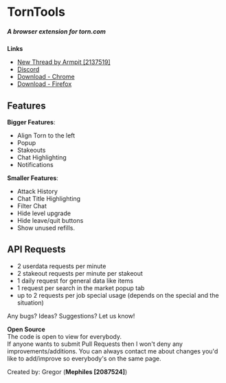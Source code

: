 # TornTools
##### A browser extension for torn.com

**Links**  
  - [New Thread by Armpit [2137519]](https://www.torn.com/forums.php#/p=threads&f=67&t=16170566&b=0&a=0) 
  - [Discord](https://discord.gg/ukyK6f6)   
  - [Download - Chrome](https://chrome.google.com/webstore/detail/torn-tools/hjpaapdjcgbmeikfnahipphknonhlhib)  
  - [Download - Firefox](https://addons.mozilla.org/en-US/firefox/addon/torn-tools/)  

## Features

**Bigger Features**:
- Align Torn to the left
- Popup
- Stakeouts
- Chat Highlighting
- Notifications

**Smaller Features**:  
- Attack History 
- Chat Title Highlighting
- Filter Chat
- Hide level upgrade
- Hide leave/quit buttons
- Show unused refills.
 
## API Requests

- 2 userdata requests per minute
- 2 stakeout requests per minute per stakeout
- 1 daily request for general data like items
- 1 request per search in the market popup tab
- up to 2 requests per job special usage (depends on the special and the situation)

Any bugs? Ideas? Suggestions? Let us know!  

**Open Source**  
The code is open to view for everybody.  
If anyone wants to submit Pull Requests then I won't deny any improvements/additions. You can always contact me about changes you'd like to add/improve so everybody's on the same page.  

Created by: Gregor (**Mephiles [2087524]**)
